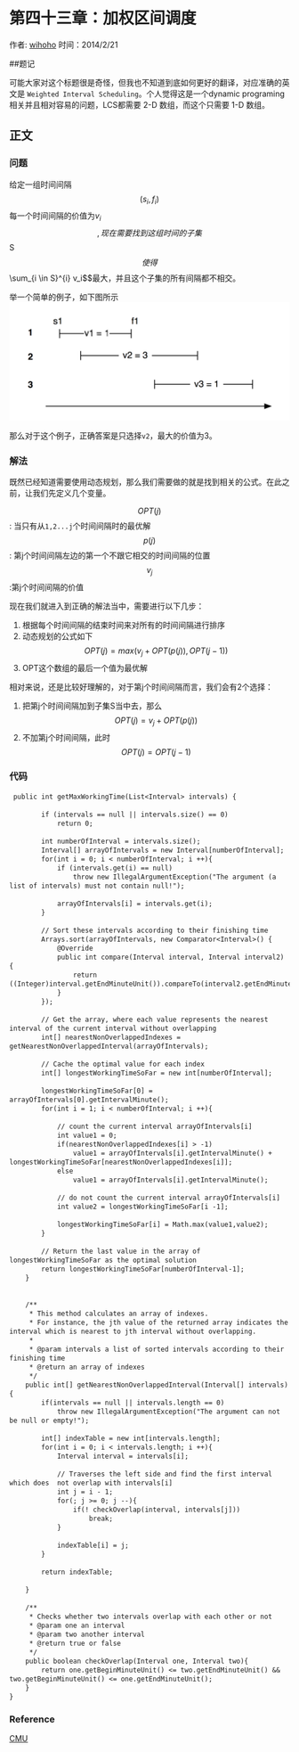 # 第四十三章：加权区间调度

作者: [wihoho](https://github.com/wihoho)
时间：2014/2/21

##题记

可能大家对这个标题很是奇怪，但我也不知道到底如何更好的翻译，对应准确的英文是 `Weighted Interval Scheduling`。个人觉得这是一个dynamic programing相关并且相对容易的问题，LCS都需要 2-D 数组，而这个只需要 1-D 数组。

## 正文

### 问题
给定一组时间间隔$$(s_i, f_i)$$ 每一个时间间隔的价值为$v_i$$$,现在需要找到这组时间的子集$$S$$使得 $$\sum_{i \in S}^{i} v_i$$最大，并且这个子集的所有间隔都不相交。

举一个简单的例子，如下图所示
![](../images/43/example1.png)

那么对于这个例子，正确答案是只选择`v2`，最大的价值为3。

### 解法

既然已经知道需要使用动态规划，那么我们需要做的就是找到相关的公式。在此之前，让我们先定义几个变量。

$$OPT(j)$$: 当只有从`1,2...j`个时间间隔时的最优解
$$p(j)$$: 第j个时间间隔左边的第一个不跟它相交的时间间隔的位置
$$v_j$$:第j个时间间隔的价值

现在我们就进入到正确的解法当中，需要进行以下几步：

1. 根据每个时间间隔的结束时间来对所有的时间间隔进行排序
2. 动态规划的公式如下 $$OPT(j) = max(v_j + OPT(p(j)), OPT(j-1))$$
3. OPT这个数组的最后一个值为最优解

相对来说，还是比较好理解的，对于第j个时间间隔而言，我们会有2个选择：

1. 把第j个时间间隔加到子集S当中去，那么$$OPT(j) = v_j + OPT(p(j))$$
2. 不加第j个时间间隔，此时$$OPT(j) = OPT(j-1)$$

### 代码

```
 public int getMaxWorkingTime(List<Interval> intervals) {

        if (intervals == null || intervals.size() == 0)
            return 0;
        
        int numberOfInterval = intervals.size();
        Interval[] arrayOfIntervals = new Interval[numberOfInterval];
        for(int i = 0; i < numberOfInterval; i ++){
            if (intervals.get(i) == null)
                throw new IllegalArgumentException("The argument (a list of intervals) must not contain null!");

            arrayOfIntervals[i] = intervals.get(i);
        }

        // Sort these intervals according to their finishing time
        Arrays.sort(arrayOfIntervals, new Comparator<Interval>() {
            @Override
            public int compare(Interval interval, Interval interval2) {
                return ((Integer)interval.getEndMinuteUnit()).compareTo(interval2.getEndMinuteUnit());
            }
        });

        // Get the array, where each value represents the nearest interval of the current interval without overlapping
        int[] nearestNonOverlappedIndexes = getNearestNonOverlappedInterval(arrayOfIntervals);

        // Cache the optimal value for each index
        int[] longestWorkingTimeSoFar = new int[numberOfInterval];

        longestWorkingTimeSoFar[0] = arrayOfIntervals[0].getIntervalMinute();
        for(int i = 1; i < numberOfInterval; i ++){

            // count the current interval arrayOfIntervals[i]
            int value1 = 0;
            if(nearestNonOverlappedIndexes[i] > -1)
                value1 = arrayOfIntervals[i].getIntervalMinute() + longestWorkingTimeSoFar[nearestNonOverlappedIndexes[i]];
            else
                value1 = arrayOfIntervals[i].getIntervalMinute();

            // do not count the current interval arrayOfIntervals[i]
            int value2 = longestWorkingTimeSoFar[i -1];

            longestWorkingTimeSoFar[i] = Math.max(value1,value2);
        }

        // Return the last value in the array of longestWorkingTimeSoFar as the optimal solution
        return longestWorkingTimeSoFar[numberOfInterval-1];
    }


    /**
     * This method calculates an array of indexes.
     * For instance, the jth value of the returned array indicates the interval which is nearest to jth interval without overlapping.
     *
     * @param intervals a list of sorted intervals according to their finishing time
     * @return an array of indexes
     */
    public int[] getNearestNonOverlappedInterval(Interval[] intervals){
        if(intervals == null || intervals.length == 0)
            throw new IllegalArgumentException("The argument can not be null or empty!");

        int[] indexTable = new int[intervals.length];
        for(int i = 0; i < intervals.length; i ++){
            Interval interval = intervals[i];

            // Traverses the left side and find the first interval which does  not overlap with intervals[i]
            int j = i - 1;
            for(; j >= 0; j --){
                if(! checkOverlap(interval, intervals[j]))
                    break;
            }

            indexTable[i] = j;
        }

        return indexTable;

    }

    /**
     * Checks whether two intervals overlap with each other or not
     * @param one an interval
     * @param two another interval
     * @return true or false
     */
    public boolean checkOverlap(Interval one, Interval two){
        return one.getBeginMinuteUnit() <= two.getEndMinuteUnit() && two.getBeginMinuteUnit() <= one.getEndMinuteUnit();
    }
}
```

### Reference
[CMU](http://www.cs.cmu.edu/~ckingsf/bioinfo-lectures/dynamicp.pdf)